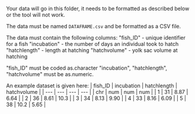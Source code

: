 Your data will go in this folder, it needs to be formatted as described below or the tool will not work.

The data must be named `DATAFRAME.csv` and be formatted as a CSV file.

The data must contain the following columns:
"fish_ID" - unique identifier for a fish
"incubation" - the number of days an individual took to hatch
"hatchlength" - length at hatching
"hatchvolume" - yolk sac volume at hatching

"fish_ID" must be coded as.character
"incubation", "hatchlength", "hatchvolume" must be as.numeric.

An example dataset is given here:
| fish_ID | incubation | hatchlength | hatchvolume |
| --- | --- | --- | --- |
| chr | num | num | num |
| 1 | 31 | 8.87 | 6.64 |
| 2 | 36 | 8.61 | 10.3 |
| 3 | 34 | 8.13 | 9.90 |
| 4 | 33 | 8.16 | 6.09 |
| 5 | 38 | 10.2 | 5.65 |
